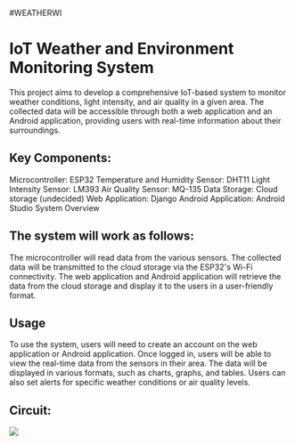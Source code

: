 #WEATHERWI
# IoT Weather and Environment Monitoring System

This project aims to develop a comprehensive IoT-based system to monitor weather conditions, light intensity, and air quality in a given area. The collected data will be accessible through both a web application and an Android application, providing users with real-time information about their surroundings.

## Key Components:

Microcontroller: ESP32
Temperature and Humidity Sensor: DHT11
Light Intensity Sensor: LM393
Air Quality Sensor: MQ-135
Data Storage: Cloud storage (undecided)
Web Application: Django
Android Application: Android Studio
System Overview

## The system will work as follows:

The microcontroller will read data from the various sensors.
The collected data will be transmitted to the cloud storage via the ESP32's Wi-Fi connectivity.
The web application and Android application will retrieve the data from the cloud storage and display it to the users in a user-friendly format.

## Usage

To use the system, users will need to create an account on the web application or Android application. Once logged in, users will be able to view the real-time data from the sensors in their area. The data will be displayed in various formats, such as charts, graphs, and tables. Users can also set alerts for specific weather conditions or air quality levels.

## Circuit:

<img src='https://github.com/josephsharon07/CAD_Phase1/blob/main/Circuit.png?raw=true'><img>
